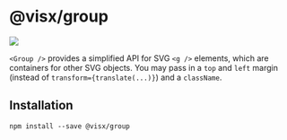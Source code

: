 # @visx/group

<a title="@visx/group npm downloads" href="https://www.npmjs.com/package/@visx/group">
  <img src="https://img.shields.io/npm/dm/@visx/group.svg?style=flat-square" />
</a>

`<Group />` provides a simplified API for SVG `<g />` elements, which are containers for other SVG
objects. You may pass in a `top` and `left` margin (instead of `transform={translate(...)}`) and a
`className`.

## Installation

```
npm install --save @visx/group
```
